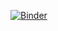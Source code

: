[![Binder](https://mybinder.org/badge.svg)](https://mybinder.org/v2/gh/larsgeb/hmc-fwi-notebooks/master)
